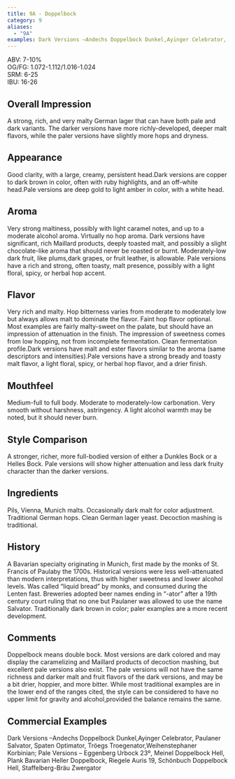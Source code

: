 ```yaml
---
title: 9A - Doppelbock
category: 9
aliases: 
  - "9A"
examples: Dark Versions –Andechs Doppelbock Dunkel,Ayinger Celebrator, Paulaner Salvator, Spaten Optimator, Tröegs Troegenator,Weihenstephaner Korbinian; Pale Versions – Eggenberg Urbock 23º, Meinel Doppelbock Hell, Plank Bavarian Heller Doppelbock, Riegele Auris 19, Schönbuch Doppelbock Hell, Staffelberg-Bräu Zwergator
---
```


ABV: 7-10%  
OG/FG: 1.072-1.112/1.016-1.024  
SRM: 6-25  
IBU: 16-26

## Overall Impression
A strong, rich, and very malty German lager that can have both pale and dark variants. The darker versions have more richly-developed, deeper malt flavors, while the paler versions have slightly more hops and dryness.

## Appearance
Good clarity, with a large, creamy, persistent head.Dark versions are copper to dark brown in color, often with ruby highlights, and an off-white head.Pale versions are deep gold to light amber in color, with a white head.

## Aroma
Very strong maltiness, possibly with light caramel notes, and up to a moderate alcohol aroma. Virtually no hop aroma. Dark versions have significant, rich Maillard products, deeply toasted malt, and possibly a slight chocolate-like aroma that should never be roasted or burnt. Moderately-low dark fruit, like plums,dark grapes, or fruit leather, is allowable. Pale versions have a rich and strong, often toasty, malt presence, possibly with a light floral, spicy, or herbal hop accent.

## Flavor
Very rich and malty. Hop bitterness varies from moderate to moderately low but always allows malt to dominate the flavor. Faint hop flavor optional. Most examples are fairly malty-sweet on the palate, but should have an impression of attenuation in the finish. The impression of sweetness comes from low hopping, not from incomplete fermentation. Clean fermentation profile.Dark versions have malt and ester flavors similar to the aroma (same descriptors and intensities).Pale versions have a strong bready and toasty malt flavor, a light floral, spicy, or herbal hop flavor, and a drier finish.

## Mouthfeel
Medium-full to full body. Moderate to moderately-low carbonation. Very smooth without harshness, astringency. A light alcohol warmth may be noted, but it should never burn.

## Style Comparison
A stronger, richer, more full-bodied version of either a Dunkles Bock or a Helles Bock. Pale versions will show higher attenuation and less dark fruity character than the darker versions.

## Ingredients
Pils, Vienna, Munich malts. Occasionally dark malt for color adjustment. Traditional German hops. Clean German lager yeast. Decoction mashing is traditional.

## History
A Bavarian specialty originating in Munich, first made by the monks of St. Francis of Paulaby the 1700s. Historical versions were less well-attenuated than modern interpretations, thus with higher sweetness and lower alcohol levels. Was called “liquid bread” by monks, and consumed during the Lenten fast. Breweries adopted beer names ending in “-ator” after a 19th century court ruling that no one but Paulaner was allowed to use the name Salvator. Traditionally dark brown in color; paler examples are a more recent development.

## Comments
Doppelbock means double bock. Most versions are dark colored and may display the caramelizing and Maillard products of decoction mashing, but excellent pale versions also exist. The pale versions will not have the same richness and darker malt and fruit flavors of the dark versions, and may be a bit drier, hoppier, and more bitter. While most traditional examples are in the lower end of the ranges cited, the style can be considered to have no upper limit for gravity and alcohol,provided the balance remains the same.

## Commercial Examples
Dark Versions –Andechs Doppelbock Dunkel,Ayinger Celebrator, Paulaner Salvator, Spaten Optimator, Tröegs Troegenator,Weihenstephaner Korbinian; Pale Versions – Eggenberg Urbock 23º, Meinel Doppelbock Hell, Plank Bavarian Heller Doppelbock, Riegele Auris 19, Schönbuch Doppelbock Hell, Staffelberg-Bräu Zwergator